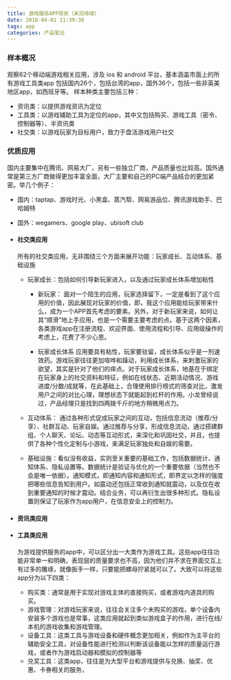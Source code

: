 ```yaml
---
title: 游戏服务APP现状（未完待续）
date: 2018-04-01 11:39:38
tags: app
categories: 产品笔记
---
```


### 样本概况
  观察62个移动端游戏相关应用，涉及 ios 和 android 平台，基本涵盖市面上的所有游戏工具类app
  包括国内26个，包括台湾的app，国外36个，包括一些非英美地区app，如西班牙等。
  样本种类主要包括三种：
  - 资讯类：以提供游戏资讯为定位
  - 工具类：以游戏辅助工具为定位的app，其中又包括购买、游戏工具（密令、控制器等）、半资讯类
  - 社交类：以游戏玩家为目标用户，致力于盘活游戏用户社交

### 优质应用
  国内主要集中在腾讯、网易大厂，另有一些独立厂商，产品质量也比较高。国外通常是第三方厂商做得更加丰富全面，大厂主要和自己的PC端产品结合的更加紧密。举几个例子：
  - 国内：taptap、游戏时光、小黑盒、蒸汽帮、网易游品位、腾讯游戏助手、巴哈姆特
  - 国外：wegamers、google play、ubisoft club

- #### 社交类应用
  所有的社交类应用，无非围绕三个方面来展开功能：玩家成长、互动体系、基础设施
  - 玩家成长：包括如何引导新玩家进入，以及通过玩家成长体系增加粘性

    - 新玩家：
      面对一个陌生的应用，玩家选择留下，一定是看到了这个应用的价值，因此展现对玩家的价值，即，我这个应用能给玩家带来什么，成为一个APP首先考虑的要素。另外，对于新玩家来说，如何让其“顺滑”地上手应用，也是一个需要主要考虑的点。基于这两个因素，各类游戏app在注册流程、欢迎界面、使用流程和引导、应用级操作的考虑上，花费了不少心思。

    - 玩家成长体系
      应用要具有粘性，玩家要驻留，成长体系似乎是一剂速效药。游戏玩家往往更加喧哗和躁动，利用成长体系，来刺激玩家的欲望，其实是针对了他们的痒点。对于玩家成长体系，地基在于绑定在玩家身上的社交资料和特征，例如在线状态、近期活动情况、游戏进度/分数/成就等，在此基础上，合理使用排行榜式的筛查对比，激发用户之间的对比心理，理想状态下就能起到杠杆的作用。小龙曾经说过，产品经理只是找到四两拨千斤的地方稍微用点力。

  - 互动体系：
    通过各种形式促成玩家之间的互动，包括信息流动（推荐/分享）、社群互动、玩家自娱。通过推荐与分享，形成信息流动，通过搭建群组、个人聊天、论坛、动态等互动形式，来深化和巩固社交，并且，也提供了各种个性化定制与小游戏，来满足玩家独处和自娱的需要。

  - 基础设施：看似没有收益，实则至关重要的基础工作，包括数据统计、通知体系、隐私设置等。数据统计是验证与优化的一个重要依据（当然也不会是唯一依据）。通知模式，即通知内容和通知形式，即界定以怎样的强度把哪些信息告知到用户。如震动还包括正常收到通知就震动，以及仅在收到重要通知的时候才震动。结合业务，可以再衍生出很多种形式。隐私设置则保证了玩家作为app用户，在信息安全上的控制力。

- #### 资讯类应用



- #### 工具类应用

  为游戏提供服务的app中，可以区分出一大类作为游戏工具。这些app往往功能非常单一和明确，表现层的质量要求也不高，因为他们并不求在界面交互上有过多的雕琢，就像扳手一样，只要能把螺母拧紧就可以了。大致可以将这些app分为以下四类：
  - 购买类：通常是用于实现对游戏主体的直接购买，或者游戏内道具的购买。
  - 游戏管理：对游戏玩家来说，往往会关注多个未购买的游戏，单个设备内安装多个游戏也是常事，这类应用就起到类似游戏盒子的作用，进行在线/本机的游戏收集和游戏管理。
  - 设备工具：这类工具与游戏设备和硬件概念更加相关，例如作为主平台的辅助安全工具，对设备性能进行检测以判断该设备能以怎样的质量运行游戏，或者作为游戏启动器和模拟的控制器等
  - 兑奖工具：这类app，往往是为大型平台和游戏提供与兑换、抽奖、优惠、卡券相关的服务，